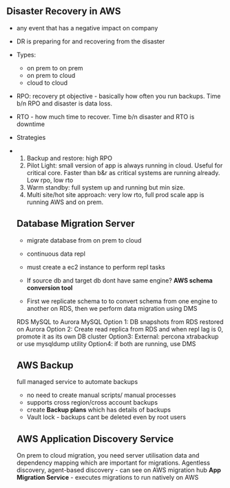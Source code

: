 ## Disaster Recovery in AWS
- any event that has a negative impact on company
- DR is preparing for and recovering from the disaster

- Types:
    - on prem to on prem
    - on prem to cloud
    - cloud to cloud
- RPO: recovery pt objective - basically how often you run backups. Time b/n RPO and disaster is data loss.
- RTO - how much time to recover. Time b/n disaster and RTO is downtime

- Strategies
- 1. Backup and restore: high RPO
  2. Pilot Light: small version of app is always running in cloud. Useful for critical core. Faster than b&r as critical systems are running already. Low rpo, low rto
  3. Warm standby: full system up and running but min size.
  4. Multi site/hot site approach: very low rto, full prod scale app is running AWS and on prem.
 
  ## Database Migration Server
  - migrate database from on prem to cloud
  - continuous data repl
  - must create a ec2 instance to perform repl tasks
 
  - If source db and target db dont have same engine? **AWS schema conversion tool**
  - First we replicate schema to to convert schema from one engine to another on RDS, then we perform data migration using DMS

  RDS MySQL to Aurora MySQL
  Option 1: DB snapshots from RDS restored on Aurora
  Option 2: Create read replica from RDS and when repl lag is 0, promote it as its own DB cluster
  Option3: External: percona xtrabackup or use mysqldump utility
  Option4: if both are running, use DMS

  ## AWS Backup
  full managed service to automate backups
  - no need to create manual scripts/ manual processes
  - supports cross region/cross account backups
  - create **Backup plans** which has details of backups
  - Vault lock - backups cant be deleted even by root users
 
  ## AWS Application Discovery Service
  On prem to cloud migration, you need server utilisation data and dependency mapping which are important for migrations.
  Agentless discovery, agent-based discovery - can see on AWS migration hub
  **App Migration Service** - executes migrations to run natively on AWS


  
